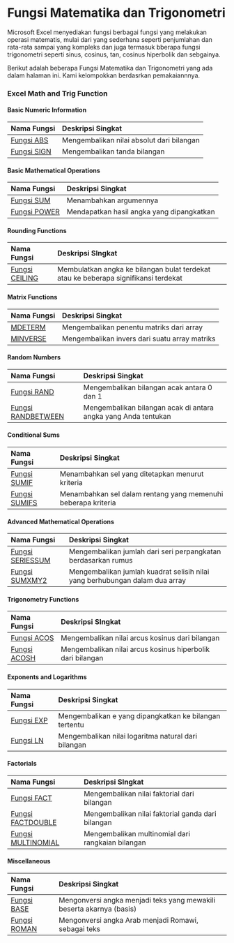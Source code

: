 # Fungsi Matematika dan Trigonometri

Microsoft Excel menyediakan fungsi berbagai fungsi yang melakukan operasi matematis, mulai dari yang sederhana seperti penjumlahan dan rata-rata sampai yang kompleks dan juga termasuk bberapa fungsi trigonometri seperti sinus, cosinus, tan, cosinus hiperbolik dan sebgainya.

Berikut adalah beberapa Fungsi Matematika dan Trigonometri yang ada dalam halaman ini. Kami kelompokkan berdasrkan pemakaiannnya.

### Excel Math and Trig Function

#### Basic Numeric Information

| Nama Fungsi | Deskripsi Singkat |
| :--- | :--- |
| [Fungsi ABS](basic-numeric-information/fungsi-abs.md) | Mengembalikan nilai absolut dari bilangan |
| [Fungsi SIGN](basic-numeric-information/fungsi-sign.md) | Mengembalikan tanda bilangan |

#### Basic Mathematical Operations

| Nama Fungsi | Deskripsi Singkat |
| :--- | :--- |
| [Fungsi SUM](basic-mathematical-operations/fungsi-sum.md) | Menambahkan argumennya |
| [Fungsi POWER](basic-mathematical-operations/fungsi-power.md) | Mendapatkan hasil angka yang dipangkatkan |

#### Rounding Functions

| Nama Fungsi | Deskripsi SIngkat |
| :--- | :--- |
| [Fungsi CEILING](rounding-functions/fungsi-ceiling.md) | Membulatkan angka ke bilangan bulat terdekat atau ke beberapa signifikansi terdekat |

#### Matrix Functions

| Nama Fungsi | Deskripsi Singkat |
| :--- | :--- |
| [MDETERM](matrix-functions/fungsi-mdeterm.md) | Mengembalikan penentu matriks dari array |
| [MINVERSE](matrix-functions/fungsi-minverse.md) | Mengembalikan invers dari suatu array matriks |

#### Random Numbers

| Nama Fungsi | Deskripsi Singkat |
| :--- | :--- |
| [Fungsi RAND](random-numbers/fungsi-rand.md) | Mengembalikan bilangan acak antara 0 dan 1 |
| [Fungsi RANDBETWEEN](random-numbers/fungsi-randbetween.md) | Mengembalikan bilangan acak di antara angka yang Anda tentukan |

#### Conditional Sums

| Nama Fungsi | Deskripsi Singkat |
| :--- | :--- |
| [Fungsi SUMIF](conditional-sums/fungsi-sumif.md) | Menambahkan sel yang ditetapkan menurut kriteria |
| [Fungsi SUMIFS](conditional-sums/fungsi-sumifs.md) | Menambahkan sel dalam rentang yang memenuhi beberapa kriteria |

#### Advanced Mathematical Operations

| Nama Fungsi | Deskripsi Singkat |
| :--- | :--- |
| [Fungsi SERIESSUM](advanced-mathematical-operations/fungsi-seriessum.md) | Mengembalikan jumlah dari seri perpangkatan berdasarkan rumus |
| [Fungsi SUMXMY2](advanced-mathematical-operations/fungsi-sumxmy2.md) | Mengembalikan jumlah kuadrat selisih nilai yang berhubungan dalam dua array |

#### Trigonometry Functions

| Nama Fungsi | Deskripsi SIngkat |
| :--- | :--- |
| [Fungsi ACOS](trigonometry-functions/fungsi-acos.md) | Mengembalikan nilai arcus kosinus dari bilangan |
| [Fungsi ACOSH](trigonometry-functions/fungsi-acosh.md) | Mengembalikan nilai arcus kosinus hiperbolik dari bilangan |

#### Exponents and Logarithms

| Nama Fungsi | Deskripsi Singkat |
| :--- | :--- |
| [Fungsi EXP](exponents-and-logarithms/fungsi-exp.md) | Mengembalikan e yang dipangkatkan ke bilangan tertentu |
| [Fungsi LN](exponents-and-logarithms/fungsi-ln.md) | Mengembalikan nilai logaritma natural dari bilangan |

#### Factorials

| Nama Fungsi | Deskripsi SIngkat |
| :--- | :--- |
| [Fungsi FACT](factorials/fungsi-fact.md) | Mengembalikan nilai faktorial dari bilangan |
| [Fungsi FACTDOUBLE](factorials/fungsi-factdouble.md) | Mengembalikan nilai faktorial ganda dari bilangan |
| [Fungsi MULTINOMIAL](factorials/fungsi-multinomial.md) | Mengembalikan multinomial dari rangkaian bilangan |

#### Miscellaneous

| Nama Fungsi | Deskripsi Singkat |
| :--- | :--- |
| [Fungsi BASE](miscellaneous/fungsi-base.md) | Mengonversi angka menjadi teks yang mewakili beserta akarnya \(basis\) |
| [Fungsi ROMAN](miscellaneous/fungsi-roman.md) | Mengonversi angka Arab menjadi Romawi, sebagai teks |


